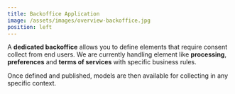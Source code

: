 ```yaml
---
title: Backoffice Application
image: /assets/images/overview-backoffice.jpg
position: left
---
```


A **dedicated backoffice** allows you to define elements that require consent collect from end users. 
We are currently handling element like **processing**, **preferences** and **terms of services** with specific business rules.   

Once defined and published, models are then available for collecting in any specific context.  

